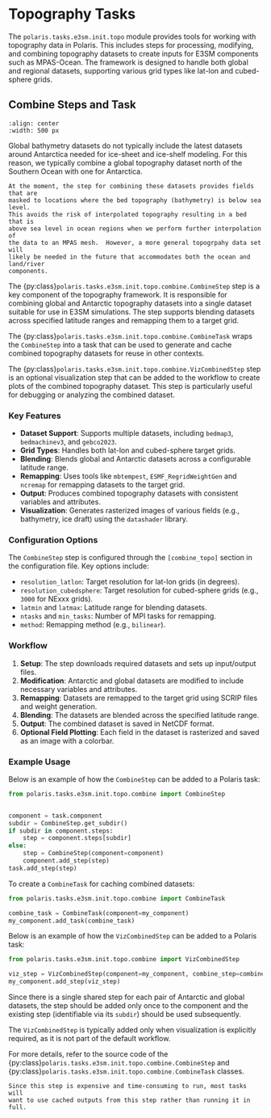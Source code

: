 # Topography Tasks

The `polaris.tasks.e3sm.init.topo` module provides tools for working with
topography data in Polaris. This includes steps for processing, modifying, and
combining topography datasets to create inputs for E3SM components such as
MPAS-Ocean. The framework is designed to handle both global and regional
datasets, supporting various grid types like lat-lon and cubed-sphere grids.

## Combine Steps and Task

```{image} images/bathymetry_500.png
:align: center
:width: 500 px
```

Global bathymetry datasets do not typically include the latest datasets around
Antarctica needed for ice-sheet and ice-shelf modeling.  For this reason, we
typically combine a global topography dataset north of the Southern Ocean with
one for Antarctica.

```{note}
At the moment, the step for combining these datasets provides fields that are
masked to locations where the bed topography (bathymetry) is below sea level.
This avoids the risk of interpolated topography resulting in a bed that is
above sea level in ocean regions when we perform further interpolation of
the data to an MPAS mesh.  However, a more general topogrpahy data set will
likely be needed in the future that accommodates both the ocean and land/river
components.
```

The {py:class}`polaris.tasks.e3sm.init.topo.combine.CombineStep` step is a key
component of the topography framework. It is responsible for combining global
and Antarctic topography datasets into a single dataset suitable for use in
E3SM simulations. The step supports blending datasets across specified latitude
ranges and remapping them to a target grid.

The {py:class}`polaris.tasks.e3sm.init.topo.combine.CombineTask` wraps the
`CombineStep` into a task that can be used to generate and cache combined
topography datasets for reuse in other contexts.

The {py:class}`polaris.tasks.e3sm.init.topo.combine.VizCombinedStep` step is
an optional visualization step that can be added to the workflow to create
plots of the combined topography dataset. This step is particularly useful for
debugging or analyzing the combined dataset.

### Key Features

- **Dataset Support**: Supports multiple datasets, including `bedmap3`,
  `bedmachinev3`, and `gebco2023`.
- **Grid Types**: Handles both lat-lon and cubed-sphere target grids.
- **Blending**: Blends global and Antarctic datasets across a configurable
  latitude range.
- **Remapping**: Uses tools like `mbtempest`, `ESMF_RegridWeightGen` and
  `ncremap` for remapping datasets to the target grid.
- **Output**: Produces combined topography datasets with consistent variables
  and attributes.
- **Visualization**: Generates rasterized images of various fields (e.g.,
  bathymetry, ice draft) using the `datashader` library.

### Configuration Options

The `CombineStep` step is configured through the `[combine_topo]` section in
the configuration file. Key options include:

- `resolution_latlon`: Target resolution for lat-lon grids (in degrees).
- `resolution_cubedsphere`: Target resolution for cubed-sphere grids (e.g.,
  `3000` for NExxx grids).
- `latmin` and `latmax`: Latitude range for blending datasets.
- `ntasks` and `min_tasks`: Number of MPI tasks for remapping.
- `method`: Remapping method (e.g., `bilinear`).

### Workflow

1. **Setup**: The step downloads required datasets and sets up input/output
   files.
2. **Modification**: Antarctic and global datasets are modified to include
   necessary variables and attributes.
3. **Remapping**: Datasets are remapped to the target grid using SCRIP files
   and weight generation.
4. **Blending**: The datasets are blended across the specified latitude range.
5. **Output**: The combined dataset is saved in NetCDF format.
8. **Optional Field Plotting**: Each field in the dataset is rasterized and saved as an image with a colorbar.

### Example Usage

Below is an example of how the `CombineStep` can be added to a Polaris
task:

```python
from polaris.tasks.e3sm.init.topo.combine import CombineStep


component = task.component
subdir = CombineStep.get_subdir()
if subdir in component.steps:
    step = component.steps[subdir]
else:
    step = CombineStep(component=component)
    component.add_step(step)
task.add_step(step)
```

To create a `CombineTask` for caching combined datasets:

```python
from polaris.tasks.e3sm.init.topo.combine import CombineTask

combine_task = CombineTask(component=my_component)
my_component.add_task(combine_task)
```

Below is an example of how the `VizCombinedStep` can be added to a Polaris task:

```python
from polaris.tasks.e3sm.init.topo.combine import VizCombinedStep

viz_step = VizCombinedStep(component=my_component, combine_step=combine_step)
my_component.add_step(viz_step)
```

Since there is a single shared step for each pair of Antarctic and global
datasets, the step should be added only once to the component and the existing
step (identifiable via its `subdir`) should be used subsequently.

The `VizCombinedStep` is typically added only when visualization is explicitly required, as it is not part of the default workflow.

For more details, refer to the source code of the
{py:class}`polaris.tasks.e3sm.init.topo.combine.CombineStep` and
{py:class}`polaris.tasks.e3sm.init.topo.combine.CombineTask` classes.

```{note}
Since this step is expensive and time-consuming to run, most tasks will
want to use cached outputs from this step rather than running it in full.
```
